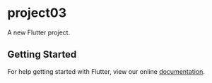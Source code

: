 # project03

A new Flutter project.

## Getting Started

For help getting started with Flutter, view our online
[documentation](https://flutter.io/).
